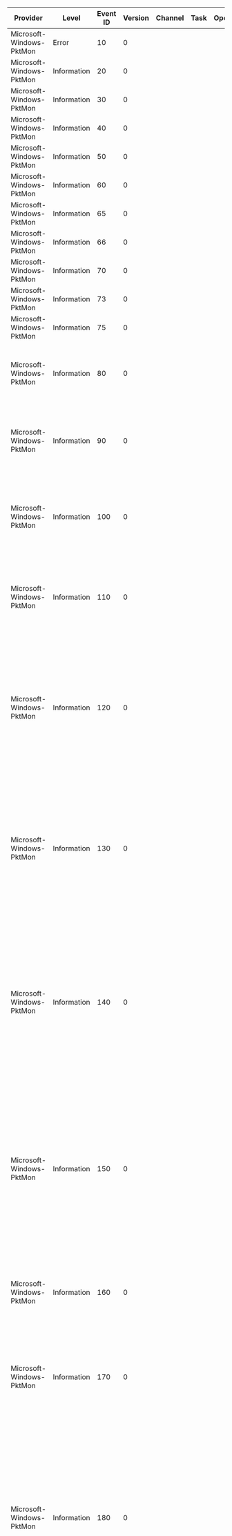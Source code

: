 Provider                  |  Level        |  Event ID  |  Version  |  Channel  |  Task  |  Opcode  |  Keyword    |  Message
--------------------------|---------------|------------|-----------|-----------|--------|----------|-------------|---------------------------------------------------------------------------------------------------------------------------------------------------------------------------------------------------------------------------------------------------------------------------------------------------------------------------------------------------------------------------------------------------------------------------------------------------------------------------------------------------------------------------------------------------------------------------------------------------------------------------------
Microsoft-Windows-PktMon  |  Error        |  10        |  0        |           |        |          |  Config     |  PktMon driver failed to load. Error: {Status}.
Microsoft-Windows-PktMon  |  Information  |  20        |  0        |           |        |          |  Rundown    |  Component {Id}, Type {Type}, Name {Name}, {Description}
Microsoft-Windows-PktMon  |  Information  |  30        |  0        |           |        |          |  Rundown    |  Property: Component {ComponentId}, {Type} = {Value}
Microsoft-Windows-PktMon  |  Information  |  40        |  0        |           |        |          |  Rundown    |  Property: Component {ComponentId}, {Type} = {Value}
Microsoft-Windows-PktMon  |  Information  |  50        |  0        |           |        |          |  Rundown    |  Property: Component {ComponentId}, {Type} = {Value}
Microsoft-Windows-PktMon  |  Information  |  60        |  0        |           |        |          |  Rundown    |  Property: Component {ComponentId}, {Type} = {Value}
Microsoft-Windows-PktMon  |  Information  |  65        |  0        |           |        |          |  Rundown    |  Property: Component {ComponentId}, {Type} = {IpAddress}
Microsoft-Windows-PktMon  |  Information  |  66        |  0        |           |        |          |  Rundown    |  Property: Component {ComponentId}, {Type} = {IpAddress}
Microsoft-Windows-PktMon  |  Information  |  70        |  0        |           |        |          |  Rundown    |  Property: Component {ComponentId}, {Type} = {Value}
Microsoft-Windows-PktMon  |  Information  |  73        |  0        |           |        |          |  Rundown    |  Property: Component {ComponentId}, {Type} = {Value}
Microsoft-Windows-PktMon  |  Information  |  75        |  0        |           |        |          |  Rundown    |  Property: Component {ComponentId}, {Type} = {EtherType}
Microsoft-Windows-PktMon  |  Information  |  80        |  0        |           |        |          |  Rundown    |  Drop Counters: Component {ComponentId}, Direction In = {DirTagIn}, Packets In {PacketsIn}, Bytes In {BytesIn}, Direction Out = {DirTagOut}, Packets Out {PacketsOut}, Bytes Out {BytesOut}
Microsoft-Windows-PktMon  |  Information  |  90        |  0        |           |        |          |  Rundown    |  Flow Counters: Component {ComponentId}, Edge {EdgeName}, Edge Id {EdgeId}, Direction In = {DirTagIn}, Packets In {PacketsIn}, Bytes In {BytesIn}, Direction Out = {DirTagOut}, Packets Out {PacketsOut}, Bytes Out {BytesOut}
Microsoft-Windows-PktMon  |  Information  |  100       |  0        |           |        |          |  Rundown    |  Packet Filter {FilterId}, Name {FilterName}, MAC-1 {MacAddress1}, MAC-2 {MacAddress2}, EtherType {EtherType}, VlanId {VlanId}, IP-1 {IpAddress1}, IP-2 {IpAddress2}, Protocol {Protocol}, Port-1 {FilterId}0, Port-2 {FilterId}1, TCPFlags {FilterId}2
Microsoft-Windows-PktMon  |  Information  |  110       |  0        |           |        |          |  Rundown    |  Packet Filter {FilterId}, Name {FilterName}, MAC-1 {MacAddress1}, MAC-2 {MacAddress2}, EtherType {EtherType}, VlanId {VlanId}, IP-1 {IpAddress1}, IP-2 {IpAddress2}, Protocol {Protocol}, Port-1 {FilterId}0, Port-2 {FilterId}1, TCPFlags {FilterId}2
Microsoft-Windows-PktMon  |  Information  |  120       |  0        |           |        |          |  NblParsed  |  MAC Dest {DestinationMAC}, MAC Src {SourceMAC}, EtherType {EtherType}, VlanId {VlanId}, IP Dest {DestinationIP}, IP Src {SourceIP}, Protocol {Protocol}, Port Dest {DestinationPort}, Port Src {SourcePort}, TCPFlags {DestinationMAC}0, PktGroupId {DestinationMAC}1, PktCount {DestinationMAC}2, Appearance {DestinationMAC}3, Direction {DestinationMAC}4, Type {DestinationMAC}5, Component {DestinationMAC}6, Edge {DestinationMAC}7, Filter {DestinationMAC}8
Microsoft-Windows-PktMon  |  Information  |  130       |  0        |           |        |          |  NblParsed  |  MAC Dest {DestinationMAC}, MAC Src {SourceMAC}, EtherType {EtherType}, VlanId {VlanId}, IP Dest {DestinationIP}, IP Src {SourceIP}, Protocol {Protocol}, Port Dest {DestinationPort}, Port Src {SourcePort}, TCPFlags {DestinationMAC}0, PktGroupId {DestinationMAC}1, PktCount {DestinationMAC}2, Appearance {DestinationMAC}3, Direction {DestinationMAC}4, Type {DestinationMAC}5, Component {DestinationMAC}6, Edge {DestinationMAC}7, Filter {DestinationMAC}8
Microsoft-Windows-PktMon  |  Information  |  140       |  0        |           |        |          |  NblParsed  |  Drop: MAC Dest {DestinationMAC}, MAC Src {SourceMAC}, EtherType {EtherType}, VlanId {VlanId}, IP Dest {DestinationIP}, IP Src {SourceIP}, Protocol {Protocol}, Port Dest {DestinationPort}, Port Src {SourcePort}, TCPFlags {DestinationMAC}0, PktGroupId {DestinationMAC}1, PktCount {DestinationMAC}2, Appearance {DestinationMAC}3, Direction {DestinationMAC}4, Type {DestinationMAC}5, Component {DestinationMAC}6, Edge {DestinationMAC}7, Filter {DestinationMAC}8, DropReason {DestinationMAC}9, DropLocation {SourceMAC}0
Microsoft-Windows-PktMon  |  Information  |  150       |  0        |           |        |          |  NblParsed  |  Drop: MAC Dest {DestinationMAC}, MAC Src {SourceMAC}, EtherType {EtherType}, VlanId {VlanId}, IP Dest {DestinationIP}, IP Src {SourceIP}, Protocol {Protocol}, Port Dest {DestinationPort}, Port Src {SourcePort}, TCPFlags {DestinationMAC}0, PktGroupId {DestinationMAC}1, PktCount {DestinationMAC}2, Appearance {DestinationMAC}3, Direction {DestinationMAC}4, Type {DestinationMAC}5, Component {DestinationMAC}6, Edge {DestinationMAC}7, Filter {DestinationMAC}8, DropReason {DestinationMAC}9, DropLocation {SourceMAC}0
Microsoft-Windows-PktMon  |  Information  |  160       |  0        |           |        |          |  Payload    |  PktGroupId {PktGroupId}, PktNumber {PktNumber}, Appearance {AppearanceCount}, Direction {DirTag}, Type {PacketType}, Component {ComponentId}, Edge {EdgeId}, Filter {FilterId}, OriginalSize {PktGroupId}1, LoggedSize {PktGroupId}2
Microsoft-Windows-PktMon  |  Information  |  170       |  0        |           |        |          |  Payload    |  Drop: PktGroupId {PktGroupId}, PktNumber {PktNumber}, Appearance {AppearanceCount}, Direction {DirTag}, Type {PacketType}, Component {ComponentId}, Filter {FilterId}, DropReason {DropReason}, DropLocation {PktGroupId}0, OriginalSize {PktGroupId}1, LoggedSize {PktGroupId}2
Microsoft-Windows-PktMon  |  Information  |  180       |  0        |           |        |          |  NblInfo    |  TcpIpChecksum {PktGroupId}1, TcpLargeSend {PktGroupId}2, Ieee8021Q {PktGroupId}3, HashInfo {PktGroupId}4, HashValue {PktGroupId}5, VirtualSubnetInfo {PktGroupId}6, TcpRecvSegCoalesceInfo {PktGroupId}7, NrtNameResolutionId {PktGroupId}8, TcpSendOffloadsSupplementalInfo {PktGroupId}9, SwitchForwardingDetail {PktCount}0, GftOffloadInfo {PktCount}1, GftFlowEntryId {PktCount}2, PktGroupId {PktGroupId}, PktCount {PktCount}, Appearance {AppearanceCount}, Direction {DirTag}, Type {PacketType}, Component {ComponentId}, Edge {EdgeId}, Filter {FilterId}
Microsoft-Windows-PktMon  |  Information  |  190       |  0        |           |        |          |  NblInfo    |  Drop: TcpIpChecksum {PktGroupId}1, TcpLargeSend {PktGroupId}2, Ieee8021Q {PktGroupId}3, HashInfo {PktGroupId}4, HashValue {PktGroupId}5, VirtualSubnetInfo {PktGroupId}6, TcpRecvSegCoalesceInfo {PktGroupId}7, NrtNameResolutionId {PktGroupId}8, TcpSendOffloadsSupplementalInfo {PktGroupId}9, SwitchForwardingDetail {PktCount}0, GftOffloadInfo {PktCount}1, GftFlowEntryId {PktCount}2, PktGroupId {PktGroupId}, PktCount {PktCount}, Appearance {AppearanceCount}, Direction {DirTag}, Type {PacketType}, Component {ComponentId}, Edge {EdgeId}, Filter {FilterId}, DropReason {DropReason}, DropLocation {PktGroupId}0
Microsoft-Windows-PktMon  |  Information  |  200       |  0        |           |        |          |  Payload    |  Direction {DirTag}, Type {PacketType}, Component {ComponentId}, Edge {EdgeId}, Filter {FilterId}, OriginalSize {DirTag}3, LoggedSize {DirTag}4
Microsoft-Windows-PktMon  |  Information  |  210       |  0        |           |        |          |  Payload    |  Drop: Direction {DirTag}, Type {PacketType}, Component {ComponentId}, Filter {FilterId}, DropReason {DropReason}, DropLocation {DropLocation}, OriginalSize {DirTag}3, LoggedSize {DirTag}4
Microsoft-Windows-PktMon  |  Information  |  220       |  0        |           |        |          |  Payload    |  Direction {DirTag}, Type {PacketType}, Component {ComponentId}, Edge {EdgeId}, Filter {FilterId}, OriginalSize {DirTag}3, LoggedSize {DirTag}4
Microsoft-Windows-PktMon  |  Information  |  230       |  0        |           |        |          |  Payload    |  Drop: Direction {DirTag}, Type {PacketType}, Component {ComponentId}, Filter {FilterId}, DropReason {DropReason}, DropLocation {DropLocation}, OriginalSize {DirTag}3, LoggedSize {DirTag}4
Microsoft-Windows-PktMon  |  Information  |  240       |  0        |           |        |          |  Payload    |  Duplicate Drop: PktGroupId {PktGroupId}, PktNumber {PktNumber}, Appearance {AppearanceCount}, Direction {DirTag}, Type {PacketType}, Component {ComponentId}, Filter {FilterId}, DropReason {DropReason}, DropLocation {PktGroupId}0, OriginalSize {PktGroupId}1, LoggedSize {PktGroupId}2
Microsoft-Windows-PktMon  |  Information  |  250       |  0        |           |        |          |  NblInfo    |  PktGroupId {PktGroupId}, PktNumber {PktNumber}, Appearance {AppearanceCount}, Direction {DirTag}, Type {PacketType}, Component {ComponentId}, Edge {EdgeId}, {PktGroupId}1 {PktGroupId}2
Microsoft-Windows-PktMon  |  Information  |  260       |  0        |           |        |          |  NblInfo    |  Drop: PktGroupId {PktGroupId}, PktNumber {PktNumber}, Appearance {AppearanceCount}, Direction {DirTag}, Type {PacketType}, Component {ComponentId}, Edge {EdgeId}, DropReason {DropReason}, DropLocation {PktGroupId}0, {PktGroupId}1 {PktGroupId}2